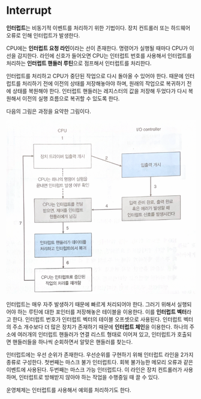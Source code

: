 # Interrupt

**인터럽트**는 비동기적 이벤트를 처리하기 위한 기법이다. 장치 컨트롤러 또는 하드웨어 오류로 인해 인터럽트가 발생한다.

CPU에는 **인터럽트 요청 라인**이라는 선이 존재한다. 명령어가 실행될 때마다 CPU가 이 선을 감지한다. 라인에 신호가 들어오면 CPU는 인터럽트 번호를 사용해서 인터럽트를 처리하는 **인터럽트 핸들러 루틴**으로 점프해서 인터럽트를 처리한다. 

인터럽트를 처리하고 CPU가 중단된 작업으로 다시 돌아올 수 있어야 한다. 때문에 인터럽트를 처리하기 전에 이전의 상태를 저장해놓아야 하며, 원래의 작업으로 복귀하기 전에 상태를 복원해야 한다. 인터럽트 핸들러는 레지스터의 값을 저장해 두었다가 다시 복원해서 이전의 실행 흐름으로 복귀할 수 있도록 한다.

다음의 그림은 과정을 요약한 그림이다.



![image-20250826052239751](images/image-20250826052239751.png)

인터럽트는 매우 자주 발생하기 때문에 빠르게 처리되어야 한다. 그러기 위해서 실행되어야 하는 루틴에 대한 포인터를 저장해놓은 테이블을 이용한다. 이를 **인터럽트 벡터**라고 한다. 인터럽트 번호가 인터럽트 벡터의 테이블 오프셋으로 사용된다. 인터럽트 벡터의 주소 개수보다 더 많은 장치가 존재하기 때문에 **인터럽트 체인**을 이용한다. 하나의 주소에 여러개의 인터럽트 핸들러가 연결 리스트 형태로 이어져 있고, 인터럽트가 호출되면 핸들러들을 하나씩 순회하면서 알맞은 핸들러를 찾는다.

인터럽트에는 우선 순위가 존재한다. 우선순위를 구현하기 위해 인터럽트 라인을 2가지 종류로 구성한다. 첫번째는 마스크 불가 인터럽트다. 회복 불가능한 메모리 오류과 같은 이벤트에 사용된다. 두번째는 마스크 가능 인터럽트다. 이 라인은 장치 컨트롤러가 사용하며, 인터럽트로 방해받지 않아야 하는 작업을 수행중일 때 끌 수 있다.

운영체제는 인터럽트를 사용해서 예외를 처리하기도 한다. 
